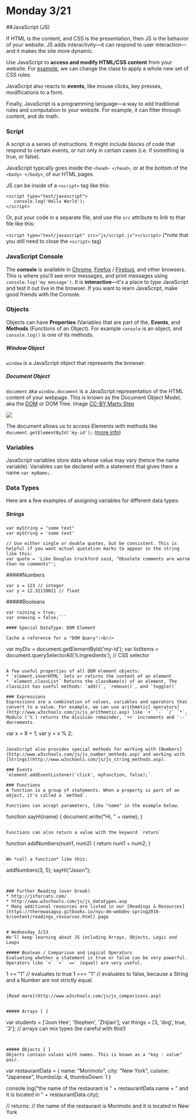 # Monday 3/21


##JavaScript (JS)

If HTML is the content, and CSS is the presentation, then JS is the behavior of your website. JS adds interactivity—it can respond to user interaction—and it makes the site more dynamic.

Use JavaScript to **access and modify HTML/CSS content** from your website. For [example](https://d157rqmxrxj6ey.cloudfront.net/jasonsigal/35860/), we can change the class to apply a whole new set of CSS rules.

JavaScript also reacts to **events**, like mouse clicks, key presses, modifications to a form.

Finally, JavaScript is a programming language—a way to add traditional rules and computation to your website. For example, it can filter through content, and do math.

### Script
A script is a series of instructions. It might include blocks of code that respond to certain events, or run only in certain cases (i.e. if something is true, or false).

JavaScript typically goes inside the ```<head> </head>```, or at the bottom of the ```<body> </body>```, of our HTML pages. 

JS can be inside of a `<script>` tag like this:

```
<script type="text/javascript">
   console.log('Hello World');
</script>
```

Or, put your code in a separate file, and use the `src` attribute to link to that file like this:

```<script type="text/javascript" src="js/script.js"></script>``` (*note that you still need to close the `<script>` tag)

### JavaScript Console
The **console** is available in [Chrome](https://developer.chrome.com/devtools/docs/console), [Firefox](https://developer.mozilla.org/en-US/docs/Tools/Web_Console/The_command_line_interpreter) / [Firebug](http://getfirebug.com/logging), and other browsers. This is where you'll see error messages, and print messages using ```console.log('my message')```. It is **interactive**—it's a place to type JavaScript and test it out live in the browser. If you want to learn JavaScript, make good friends with the Console.


### Objects
Objects can have **Properties** (Variables that are part of the, **Events**, and **Methods** (Functions of an Object). For example ```console``` is an object, and ```console.log()``` is one of its methods.

##### Window Object
```window``` is a JavaScript object that represents the browser.

##### Document Object
`document` aka `window.document` is a JavaScript representation of the HTML content of your webpage. This is known as the Document Object Model, aka the [DOM](https://developer.mozilla.org/en-US/docs/Web/API/document) or DOM Tree. Image [CC-BY Marty Step](http://courses.cs.washington.edu/courses/cse190m/07sp/lectures/slides/08-dom.html) 

![](dom_tree.gif)

The document allows us to access Elements with methods like
`document.getElementById('my-id');` ([more info](https://developer.mozilla.org/en-US/docs/Web/API/Document/getElementById))

### Variables
JavaScript variables store data whose value may vary (hence the name variable). Variables can be declared with a statement that gives them a name `var myName;`.

### Data Types
Here are a few examples of assigning variables for different data types:

##### Strings
```
var myString = "some text"
var myString = 'some text'

// Use either single or double quotes, but be consistent. This is helpful if you want actual quotation marks to appear in the string like this:
var quote = 'Like Douglas Crockford said, "Obsolete comments are worse than no comments"';
```

#####Numbers
```
var x = 123 // integer
var y = 12.32139021 // float
```

#####Booleans
```
var raining = true;
var snowing = false;```

#### Special DataType: DOM Element

Cache a reference for a "DOM Query":<br/>
```
var myDiv = document.getElementById('my-id');
var listItems = document.querySelectorAll('li.ingredients'); // CSS selector
```

A few useful properties of all DOM element objects:
* `element.innerHTML` Sets or returns the content of an element
* `element.classList` Returns the className(s) of an element. The classList has useful methods: `add()`, `remove()`, and `toggle()`

### Expressions
Expressions are a combination of values, variables and operators that convert to a value. For example, we can use arithmetic[ operators](http://www.w3schools.com/js/js_arithmetic.asp) like `+` `-` `/` `*`. Modulo (`%`) returns the division remainder, `++` increments and `--` decrements.

```
var x = 8 + 1;
var y = x % 2;
```

JavaScript also provides special methods for working with [Numbers](http://www.w3schools.com/js/js_number_methods.asp) and working with [Strings](http://www.w3schools.com/js/js_string_methods.asp).

### Events
`element.addEventListener('click', myFunction, false);`

### Functions
A function is a group of statements. When a property is part of an object, it's called a `method`.

Functions can accept parameters, like "name" in the example below.

```
function sayHi(name) {
  document.write("Hi, " + name);
}
```

Functions can also return a value with the keyword `return`

```
function addNumbers(num1, num2) {
  return num1 + num2;
}
```

We *call a function* like this: 
```
addNumbers(3, 5);
sayHi("Jason");
```


### Further Reading (over break)
* http://jsforcats.com/
* http://www.w3schools.com/js/js_datatypes.asp
* Many additional resources are listed in our [Readings & Resources](https://therewasaguy.gitbooks.io/nyu-dm-webdev-spring2016-b/content/readings_resources.html) page


# Wednesday 3/23
We'll keep learning about JS including Arrays, Objects, Logic and Loops

##### Boolean / Comparison and Logical Operators
Evaluating whether a statement is true or false can be very powerful. Operators like `<` `>` `==` (equal) are very useful.

```
1 == "1" // evaluates to true
1 === "1" // evaluates to false, because a String and a Number are not strictly equal.
```

[Read more](http://www.w3schools.com/js/js_comparisons.asp)


##### Arrays [ ]
```
var students = ['Joon Hee', 'Stephen', 'Zhijian'];
var things = [3, 'dog', true, '3']; // arrays can mix types (be careful with this!)
```


##### Objects { }
Objects contain values with names. This is known as a "key : value" pair.
```
var restaurantData = {
  name: "Morimoto",
  city: "New York",
  cuisine: "Japanese",
  thumbsUp: 4,
  thumbsDown: 1
}

console.log("the name of the restaurant is " + restaurantData.name + " and it is located in " + restaurantData.city);

// returns:
// the name of the restaurant is Morimoto and it is located in New York
```

